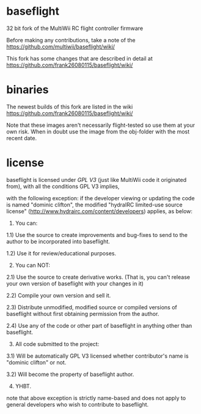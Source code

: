 baseflight
==========

32 bit fork of the MultiWii RC flight controller firmware

Before making any contributions, take a note of the https://github.com/multiwii/baseflight/wiki/

This fork has some changes that are described in detail at https://github.com/frank26080115/baseflight/wiki/

binaries
========

The newest builds of this fork are listed in the wiki https://github.com/frank26080115/baseflight/wiki/

Note that these images aren't necessarily flight-tested so use them at your own risk.
When in doubt use the image from the obj-folder with the most recent date.

license
=======

baseflight is licensed under *GPL V3* (just like MultiWii code it originated from), with all the conditions GPL V3 implies,


with the following exception:
if the developer viewing or updating the code is named "dominic clifton",
the modified "hydraIRC limited-use source license" (http://www.hydrairc.com/content/developers) applies, as below:

1) You can:

1.1) Use the source to create improvements and bug-fixes to send to the author to be incorporated into baseflight.

1.2) Use it for review/educational purposes.

2) You can NOT:

2.1) Use the source to create derivative works. (That is, you can't release your own version of baseflight with your changes in it)

2.2) Compile your own version and sell it.

2.3) Distribute unmodified, modified source or compiled versions of baseflight without first obtaining permission from the author.

2.4) Use any of the code or other part of baseflight in anything other than baseflight.

3) All code submitted to the project:

3.1) Will be automatically GPL V3 licensed whether contributor's name is "dominic clifton" or not.

3.2) Will become the property of baseflight author.

4) YHBT.

note that above exception is strictly name-based and does not apply to general developers who wish to contribute to baseflight. 
